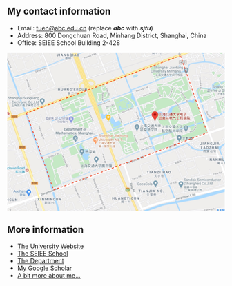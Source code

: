 ## My contact information
* Email: tuen@abc.edu.cn (replace **_abc_** with **_sjtu_**)
* Address: 800 Dongchuan Road, Minhang District, Shanghai, China
* Office: SEIEE School Building 2-428
<div style="text-align:center"><img src="sjtumap.jpeg" title="Minhang Campus" alt="Markdown Monster icon" align="center" width="600" /></div>

## More information
* [The University Website](http://en.sjtu.edu.cn/)
* [The SEIEE School](http://english.seiee.sjtu.edu.cn/english/index.htm)
* [The Department](http://automation.sjtu.edu.cn/en/Default.aspx)
* [My Google Scholar](https://scholar.google.com/citations?user=TDg-0cQAAAAJ&hl=en)
* [A bit more about me...](me.md)
